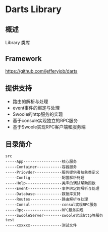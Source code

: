 # Darts Library

## 概述

Library 类库

## Framework

https://github.com/jefferyjob/darts

## 提供支持

- 路由的解析与处理
- event事件的绑定与处理
- Swoole的http服务的实现
- 基于consule实现独立的RPC服务
- 基于Swoole实现RPC客户端和服务端

## 目录简介

```text
src
-----App-----------------核心服务  
-----Container-----------容器服务  
-----Priovder------------服务提供者抽象类定义
-----Config--------------配置解析处理
-----Help----------------类库的调试帮助函数
-----Event---------------事件绑定的解析与处理
-----Database------------数据库支持
-----Routes--------------路由解析与处理
-----Consul--------------consul实现RPC服务
-----Rpc-----------------RPC服务实现
-----SwooleServer--------swoole实现http等服务
test  
-----xxxxxx--------------测试文件 
```